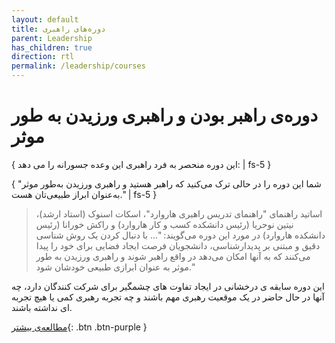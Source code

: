 ```yaml
---
layout: default
title: دوره‌های راهبری
parent: Leadership
has_children: true
direction: rtl
permalink: /leadership/courses
---
```


# دوره‌ی راهبر بودن و راهبری ورزیدن به طور موثر

{ این دوره منحصر به فرد راهبری این وعده جسورانه را می دهد: | fs-5 }

{ "شما این دوره را در حالی ‌ترک می‌کنید که راهبر هستید و راهبری ورزیدن به‌طور موثر به‌عنوان ابراز طبیعی‌تان هست." | fs-5 }

> اساتید راهنمای "راهنمای تدریس راهبری هاروارد"، اسکات اسنوک (استاد ارشد)، نیتین نوحریا (رئیس دانشکده کسب و کار هاروارد) و راکش خورانا (رئیس دانشکده هاروارد) در مورد این دوره می‌گویند: "... با دنبال کردن یک روش شناسی دقیق و مبتنی بر پدیدارشناسی، دانشجویان فرصت ایجاد فضایی برای خود را پیدا می‌کنند که به آنها امکان می‌دهد در واقع راهبر شوند و راهبری ورزیدن به طور موثر به عنوان ابرازی طبیعی خودشان شود."

این دوره سابقه ی درخشانی در ایجاد تفاوت های چشمگیر برای شرکت کنندگان دارد، چه آنها در حال حاضر در یک موقعیت رهبری مهم باشند و چه تجربه رهبری کمی یا هیچ تجربه ای نداشته باشند.

[مطالعه‌ی بیشتر](./conversational-domain){: .btn .btn-purple }

